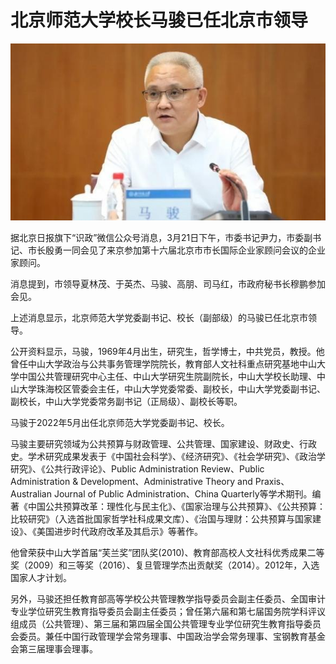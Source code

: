 # 北京师范大学校长马骏已任北京市领导

![ed9028d96ff7244f479c57938bd0c98f.jpg](https://raw.githubusercontent.com/qqhsx/qqnews_image/main/2024/03/22/北京师范大学校长马骏已任北京市领导/ed9028d96ff7244f479c57938bd0c98f.jpg)

据北京日报旗下“识政”微信公众号消息，3月21日下午，市委书记尹力，市委副书记、市长殷勇一同会见了来京参加第十六届北京市市长国际企业家顾问会议的企业家顾问。

消息提到，市领导夏林茂、于英杰、马骏、高朋、司马红，市政府秘书长穆鹏参加会见。

上述消息显示，北京师范大学党委副书记、校长（副部级）的马骏已任北京市领导。

公开资料显示，马骏，1969年4月出生，研究生，哲学博士，中共党员，教授。他曾任中山大学政治与公共事务管理学院院长，教育部人文社科重点研究基地中山大学中国公共管理研究中心主任、中山大学研究生院副院长，中山大学校长助理、中山大学珠海校区管委会主任，中山大学党委常委、副校长，中山大学党委副书记、副校长，中山大学党委常务副书记（正局级）、副校长等职。

马骏于2022年5月出任北京师范大学党委副书记、校长。

马骏主要研究领域为公共预算与财政管理、公共管理、国家建设、财政史、行政史。学术研究成果发表于《中国社会科学》、《经济研究》、《社会学研究》、《政治学研究》、《公共行政评论》、Public
Administration Review、Public Administration & Development、Administrative
Theory and Praxis、Australian Journal of Public Administration、China
Quarterly等学术期刊。编著《中国公共预算改革：理性化与民主化》、《国家治理与公共预算》、《公共预算：比较研究》（入选首批国家哲学社科成果文库）、《治国与理财：公共预算与国家建设》、《美国进步时代政府改革及其启示》等著作。

他曾荣获中山大学首届“芙兰奖”团队奖(2010)、教育部高校人文社科优秀成果二等奖（2009）和三等奖（2016）、复旦管理学杰出贡献奖（2014）。2012年，入选国家人才计划。

另外，马骏还担任教育部高等学校公共管理教学指导委员会副主任委员、全国审计专业学位研究生教育指导委员会副主任委员；曾任第六届和第七届国务院学科评议组成员（公共管理）、第三届和第四届全国公共管理专业学位研究生教育指导委员会委员。兼任中国行政管理学会常务理事、中国政治学会常务理事、宝钢教育基金会第三届理事会理事。

